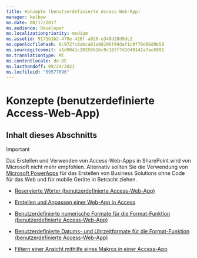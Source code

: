 ```yaml
---
title: Konzepte (benutzerdefinierte Access-Web-App)
manager: kelbow
ms.date: 08/17/2017
ms.audience: Developer
ms.localizationpriority: medium
ms.assetid: 9171b1b2-470e-428f-a026-e348d28d9dc2
ms.openlocfilehash: 8c972fc8abca81a88106f89daf1c9f70d06d9b59
ms.sourcegitcommit: a1d9041c20256616c9c183f7d1049142a7ac6991
ms.translationtype: MT
ms.contentlocale: de-DE
ms.lasthandoff: 09/24/2021
ms.locfileid: "59577696"
---
```

# <a name="concepts-access-custom-web-app"></a>Konzepte (benutzerdefinierte Access-Web-App)

## <a name="in-this-section"></a>Inhalt dieses Abschnitts

> [!IMPORTANT]
> Das Erstellen und Verwenden von Access-Web-Apps in SharePoint wird von Microsoft nicht mehr empfohlen. Alternativ sollten Sie die Verwendung von [Microsoft PowerApps](https://powerapps.microsoft.com/en-us/) für das Erstellen von Business Solutions ohne Code für das Web und für mobile Geräte in Betracht ziehen. 
  
- [Reservierte Wörter (benutzerdefinierte Access-Web-App)](reserved-words-access-custom-web-app.md)
    
- [Erstellen und Anpassen einer Web-App in Access](how-to-create-and-customize-a-web-app-in-access.md)
    
- [Benutzerdefinierte numerische Formate für die Format-Funktion (benutzerdefinierte Access-Web-App)](custom-numeric-formats-for-the-format-function-access-custom-web-app.md)
    
- [Benutzerdefinierte Datums- und Uhrzeitformate für die Format-Funktion (benutzerdefinierte Access-Web-App)](custom-date-and-time-formats-for-the-format-function-access-custom-web-app.md)
    
- [Filtern einer Ansicht mithilfe eines Makros in einer Access-App](how-to-filter-a-view-by-using-a-macro-in-an-access-app.md)
    

